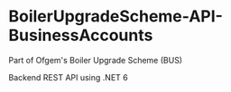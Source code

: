 # BoilerUpgradeScheme-API-BusinessAccounts

Part of Ofgem's Boiler Upgrade Scheme (BUS)

Backend REST API using .NET 6
